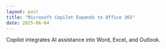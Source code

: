 ```yaml
---
layout: post
title: "Microsoft Copilot Expands to Office 365"
date: 2025-06-04
---
```


Copilot integrates AI assistance into Word, Excel, and Outlook.

